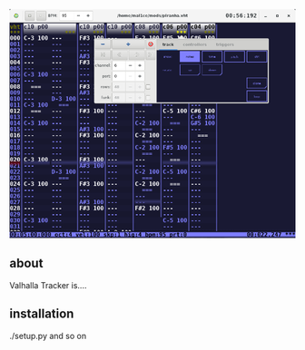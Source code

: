 ![vht screenshot](/data/vht_2018-02-26.png)
## about
Valhalla Tracker is....

## installation
./setup.py and so on

